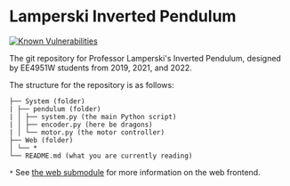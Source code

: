 # Lamperski Inverted Pendulum

[![Known Vulnerabilities](<https://snyk.io/test/github/UMN-EE4951W-Lamperski/pendulum/badge.svg>)](<https://snyk.io/test/github/UMN-EE4951W-Lamperski/pendulum>)

The git repository for Professor Lamperski's Inverted Pendulum, designed by EE4951W students from 2019, 2021, and 2022.

The structure for the repository is as follows:

```
├── System (folder)
| ├── pendulum (folder)
| │ ├── system.py (the main Python script)
| │ ├── encoder.py (here be dragons)
| │ └── motor.py (the motor controller)
├── Web (folder)
│ └── *
└── README.md (what you are currently reading)
```

`*` See [the web submodule](https://github.com/UMN-EE4951W-Lamperski/pendulum-web/#README) for more information on the web frontend.
